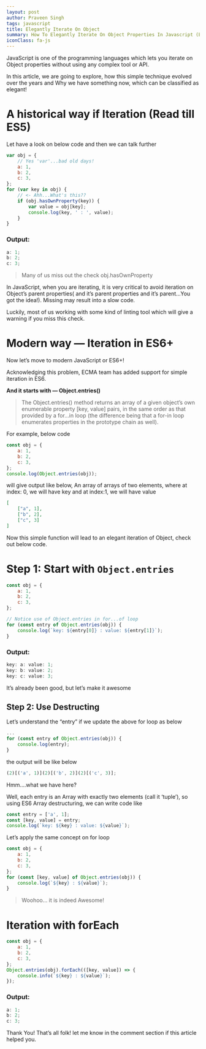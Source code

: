 ```yaml
---
layout: post
author: Praveen Singh
tags: javascript
title: Elegantly Iterate On Object
summary: How To Elegantly Iterate On Object Properties In Javascript (ES6+)?
iconClass: fa-js
---
```


JavaScript is one of the programming languages which lets you iterate on Object properties without using any complex tool or API.

In this article, we are going to explore, how this simple technique evolved over the years and Why we have something now, which can be classified as elegant!

# A historical way if Iteration (Read till ES5)

Let have a look on below code and then we can talk further

```js
var obj = {
    // Yes 'var'...bad old days!
    a: 1,
    b: 2,
    c: 3,
};
for (var key in obj) {
    // <- Ahh...What's this??
    if (obj.hasOwnProperty(key)) {
        var value = obj[key];
        console.log(key, ' : ', value);
    }
}
```

### Output:

```js
a: 1;
b: 2;
c: 3;
```

> Many of us miss out the check obj.hasOwnProperty

In JavaScript, when you are iterating, it is very critical to avoid iteration on Object’s parent properties( and it’s parent properties and it’s parent…You got the idea!). Missing may result into a slow code.

Luckily, most of us working with some kind of linting tool which will give a warning if you miss this check.

# Modern way — Iteration in ES6+

Now let’s move to modern JavaScript or ES6+!

Acknowledging this problem, ECMA team has added support for simple iteration in ES6.

**And it starts with — Object.entries()**

> The Object.entries() method returns an array of a given object’s own enumerable property [key, value] pairs, in the same order as that provided by a for…in loop (the difference being that a for-in loop enumerates properties in the prototype chain as well).

For example, below code

```js
const obj = {
    a: 1,
    b: 2,
    c: 3,
};
console.log(Object.entries(obj));
```

will give output like below, An array of arrays of two elements, where at index: 0, we will have key and at index:1, we will have value

```json
[
    ["a", 1],
    ["b", 2],
    ["c", 3]
]
```

Now this simple function will lead to an elegant iteration of Object, check out below code.

# Step 1: Start with `Object.entries`

```js
const obj = {
    a: 1,
    b: 2,
    c: 3,
};

// Notice use of Object.entries in for...of loop
for (const entry of Object.entries(obj)) {
    console.log(`key: ${entry[0]} : value: ${entry[1]}`);
}
```

### Output:

```js
key: a: value: 1;
key: b: value: 2;
key: c: value: 3;
```

It’s already been good, but let’s make it awesome

## Step 2: Use Destructing

Let’s understand the “entry” if we update the above for loop as below

```js
...
for (const entry of Object.entries(obj)) {
    console.log(entry);
}

```

the output will be like below

```js
(2)[('a', 1)](2)[('b', 2)](2)[('c', 3)];
```

Hmm….what we have here?

Well, each entry is an Array with exactly two elements (call it ‘tuple’), so using ES6 Array destructuring, we can write code like

```js
const entry = ['a', 1];
const [key, value] = entry;
console.log(`key: ${key} : value: ${value}`);
```

Let’s apply the same concept on for loop

```js
const obj = {
    a: 1,
    b: 2,
    c: 3,
};
for (const [key, value] of Object.entries(obj)) {
    console.log(`${key} : ${value}`);
}
```

> Woohoo… it is indeed Awesome!

# Iteration with forEach

```js
const obj = {
    a: 1,
    b: 2,
    c: 3,
};
Object.entries(obj).forEach(([key, value]) => {
    console.info(`${key} : ${value}`);
});
```

### Output:

```js
a: 1;
b: 2;
c: 3;
```

Thank You!
That’s all folk! let me know in the comment section if this article helped you.
